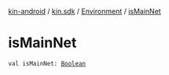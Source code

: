 [kin-android](../../index.md) / [kin.sdk](../index.md) / [Environment](index.md) / [isMainNet](./is-main-net.md)

# isMainNet

`val isMainNet: `[`Boolean`](https://kotlinlang.org/api/latest/jvm/stdlib/kotlin/-boolean/index.html)